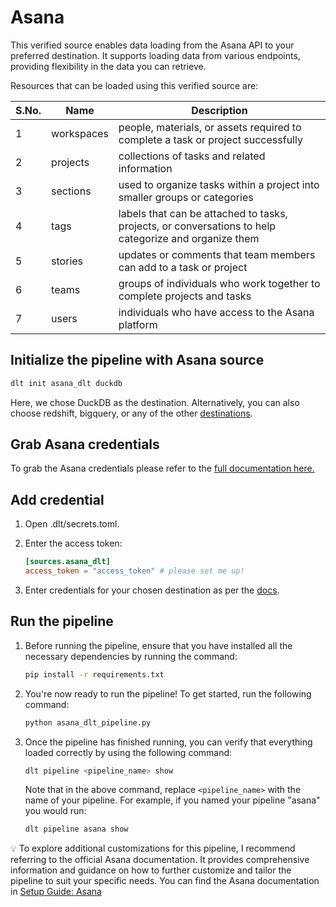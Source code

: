 # Asana

This verified source enables data loading from the Asana API to your preferred destination. It supports loading data from various endpoints, providing flexibility in the data you can retrieve.

Resources that can be loaded using this verified source are:

| S.No. | Name | Description |
| --- | --- | --- |
| 1 | workspaces | people, materials, or assets required to complete a task or project successfully |
| 2 | projects | collections of tasks and related information |
| 3 | sections | used to organize tasks within a project into smaller groups or categories |
| 4 | tags | labels that can be attached to tasks, projects, or conversations to help categorize and organize them |
| 5 | stories | updates or comments that team members can add to a task or project |
| 6 | teams | groups of individuals who work together to complete projects and tasks |
| 7 | users | individuals who have access to the Asana platform |

## Initialize the pipeline with Asana source
```bash
dlt init asana_dlt duckdb
```

Here, we chose DuckDB as the destination. Alternatively, you can also choose redshift, bigquery, or any of the other [destinations](https://dlthub.com/docs/dlt-ecosystem/destinations/).

## Grab Asana credentials

To grab the Asana credentials please refer to the [full documentation here.](https://dlthub.com/docs/dlt-ecosystem/verified-sources/asana)

## **Add credential**

1. Open .dlt/secrets.toml.
2. Enter the access token:

    ```toml
    [sources.asana_dlt]
    access_token = "access_token" # please set me up!
    ```

3. Enter credentials for your chosen destination as per the [docs](https://dlthub.com/docs/dlt-ecosystem/destinations/).

## Run the pipeline

1. Before running the pipeline, ensure that you have installed all the necessary dependencies by running the command:

    ```bash
    pip install -r requirements.txt

    ```

2. You're now ready to run the pipeline! To get started, run the following command:

    ```bash
    python asana_dlt_pipeline.py

    ```

3. Once the pipeline has finished running, you can verify that everything loaded correctly by using the following command:

    ```bash
    dlt pipeline <pipeline_name> show
    ```

    Note that in the above command, replace `<pipeline_name>` with the name of your pipeline. For example, if you named your pipeline "asana" you would run:

    ```bash
    dlt pipeline asana show
    ```


💡 To explore additional customizations for this pipeline, I recommend referring to the official Asana documentation. It provides comprehensive information and guidance on how to further customize and tailor the pipeline to suit your specific needs. You can find the Asana documentation in [Setup Guide: Asana](https://dlthub.com/docs/dlt-ecosystem/verified-sources/asana)
